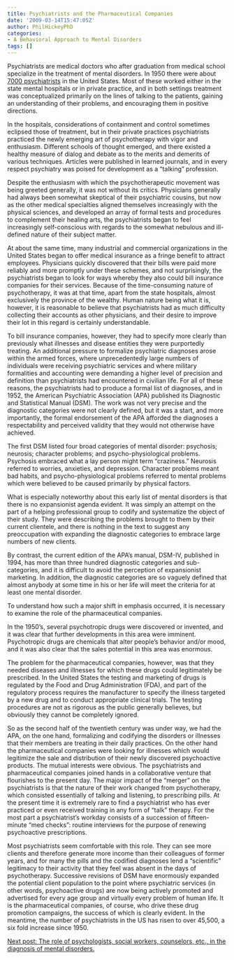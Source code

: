 ```yaml
---
title: Psychiatrists and the Pharmaceutical Companies
date: '2009-03-14T15:47:05Z'
author: PhilHickeyPhD
categories:
- A Behavioral Approach to Mental Disorders
tags: []
---
```


Psychiatrists are medical doctors who after graduation from medical school specialize in the treatment of mental disorders.   In 1950 there were about <a href="http://books.google.com/books?id=F8Tyxejt-yYC&amp;dq=Better+but+not+well+%2BFrank+and+Glied&amp;printsec=frontcover&amp;source=bl&amp;ots=tCnKcVqoRd&amp;sig=kbztIuh0zPvcA0_gOnrOVK3MFws&amp;hl=en&amp;ei=foi5SYGGN4HasAPmoNRB&amp;sa=X&amp;oi=book_result&amp;resnum=1&amp;ct=result#PPA2,M1">7000 psychiatrists</a> in the United States.   Most of these worked either in the state mental hospitals or in private practice, and in both settings treatment was conceptualized primarily on the lines of talking to the patients, gaining an understanding of their problems, and encouraging them in positive directions.

In the hospitals, considerations of containment and control sometimes eclipsed those of treatment, but in their private practices psychiatrists practiced the newly emerging art of psychotherapy with vigor and enthusiasm.   Different schools of thought emerged, and there existed a healthy measure of dialog and debate as to the merits and demerits of various techniques.  Articles were published in learned journals, and in every respect psychiatry was poised for development as a “talking” profession.

Despite the enthusiasm with which the psychotherapeutic movement was being greeted generally, it was not without its critics.   Physicians generally had always been somewhat skeptical of their psychiatric cousins, but now as the other medical specialties aligned themselves increasingly with the physical sciences, and developed an array of formal tests and procedures to complement their healing arts, the psychiatrists began to feel increasingly self-conscious with regards to the somewhat nebulous and ill-defined nature of their subject matter.

At about the same time, many industrial and commercial organizations in the United States began to offer medical insurance as a fringe benefit to attract employees.  Physicians quickly discovered that their bills were paid more reliably and more promptly under these schemes, and not surprisingly, the psychiatrists began to look for ways whereby they also could bill insurance companies for their services.   Because of the time-consuming nature of psychotherapy, it was at that time, apart from the state hospitals, almost exclusively the province of the wealthy.   Human nature being what it is, however, it is reasonable to believe that psychiatrists had as much difficulty collecting their accounts as other physicians, and their desire to improve their lot in this regard is certainly understandable.

To bill insurance companies, however, they had to specify more clearly than previously what illnesses and disease entities they were purportedly treating.   An additional pressure to formalize psychiatric diagnoses arose within the armed forces, where unprecedentedly large numbers of individuals were receiving psychiatric services and where military formalities and accounting were demanding a higher level of precision and definition than psychiatrists had encountered in civilian life.  For all of these reasons, the psychiatrists had to produce a formal list of diagnoses, and in 1952, the American Psychiatric Association (APA) published its Diagnostic and Statistical Manual (DSM).  The work was not very precise and the diagnostic categories were not clearly defined, but it was a start, and more importantly, the formal endorsement of the APA afforded the diagnoses a respectability and perceived validity that they would not otherwise have achieved.

The first DSM listed four broad categories of mental disorder:  psychosis; neurosis; character problems; and psycho-physiological problems.  Psychosis embraced what a lay person might term “craziness.”   Neurosis referred to worries, anxieties, and depression.  Character problems meant bad habits, and psycho-physiological problems referred to mental problems which were believed to be caused primarily by physical factors.

What is especially noteworthy about this early list of mental disorders is that there is no expansionist agenda evident.   It was simply an attempt on the part of a helping professional group to codify and systematize the object of their study.  They were describing the problems brought to them by their current clientele, and there is nothing in the text to suggest any preoccupation with expanding the diagnostic categories to embrace large numbers of new clients.

By contrast, the current edition of the APA’s manual, DSM-IV, published in 1994, has more than three hundred diagnostic categories and sub-categories, and it is difficult to avoid the perception of expansionist marketing.  In addition, the diagnostic categories are so vaguely defined that almost anybody at some time in his or her life will meet the criteria for at least one mental disorder.

To understand how such a major shift in emphasis occurred, it is necessary to examine the role of the pharmaceutical companies.

In the 1950’s, several psychotropic drugs were discovered or invented, and it was clear that further developments in this area were imminent.  Psychotropic drugs are chemicals that alter people’s behavior and/or mood, and it was also clear that the sales potential in this area was enormous.

The problem for the pharmaceutical companies, however, was that they needed diseases and illnesses for which these drugs could legitimately be prescribed.   In the United States the testing and marketing of drugs is regulated by the Food and Drug Administration (FDA), and part of the regulatory process requires the manufacturer to specify the illness targeted by a new drug and to conduct appropriate clinical trials.   The testing procedures are not as rigorous as the public generally believes, but obviously they cannot be completely ignored.

So as the second half of the twentieth century was under way, we had the APA, on the one hand, formalizing and codifying the disorders or illnesses that their members are treating in their daily practices.   On the other hand the pharmaceutical companies were looking for illnesses which would legitimize the sale and distribution of their newly discovered psychoactive products.  The mutual interests were obvious.  The psychiatrists and pharmaceutical companies joined hands in a collaborative venture that flourishes to the present day.  The major impact of the “merger” on the psychiatrists is that the nature of their work changed from psychotherapy, which consisted essentially of talking and listening, to prescribing pills.  At the present time it is extremely rare to find a psychiatrist who has ever practiced or even received training in any form of “talk” therapy.   For the most part a psychiatrist’s workday consists of a succession of fifteen-minute “med checks”:  routine interviews for the purpose of renewing psychoactive prescriptions.

Most psychiatrists seem comfortable with this role.   They can see more clients and therefore generate more income than their colleagues of former years, and for many the pills and the codified diagnoses lend a “scientific” legitimacy to their activity that they feel was absent in the days of psychotherapy.  Successive revisions of DSM have enormously expanded the potential client population to the point where psychiatric services (in other words, psychoactive drugs) are now being actively promoted and advertised for every age group and virtually every problem of human life. It is the pharmaceutical companies, of course, who drive these drug promotion campaigns, the success of which is clearly evident. In the meantime, the number of psychiatrists in the US has risen to over 45,500, a six fold increase since 1950.

<a href="https://www.behaviorismandmentalhealth.com/2009/03/19/psychologists-social-workers-and-counselors-in-the-mental-health-field/">Next post:  The role of psychologists, social workers, counselors, etc., in the diagnosis of mental disorders.</a>